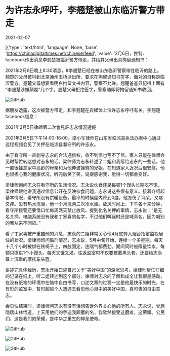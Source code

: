# 为许志永呼吁，李翘楚被山东临沂警方带走

2021-02-07

[{'type': 'text/html', 'language': None, 'base': 'https://chinadigitaltimes.net/chinese/feed', 'value': '2月6日，推特、facebook传出消息李翘楚被临沂警方带走，并给其父母出具拘留通知书：



2021年2月6日晚上8:30消息，#李翘楚已经在被山东临沂警察带往临沂的路上。翘楚的父母被叫到北京通州玉桥派出所，要求在拘留通知书签字，面对的自称是临沂警方。翘楚父母想要看明白拘留文书内容，警察不允许。翘楚爸爸只记得上面有 “李翘楚涉嫌颠覆”几个字。翘楚父母拒绝签字，警察随即将拘留通知书收回。



![GitHub](https://chinadigitaltimes.net/chinese/files/2021/02/11.jpg)

据朋友透露，这次被警方带走，和李翘楚在自媒体上位许志永呼吁有关。李翘楚facebook信息：



2021年2月5日律師第二次會見許志永情況通報

2021年2月5日下午14:00-16:00，梁小军律师在山东省临沭县执法办案中心通过远程视频会见了关押在临沭县看守所的许志永。

由于看守所一直剥夺志永的合法通信权，收不到信也写不了信，家人只能在律师会见时帮忙转达想对志永的话。梁律师为志永转述了二姐和我写给志永的一些话，他一直很挂念家中高龄的母亲和为他奔波操劳的兄姐，在知道家人近况后很安慰。他也很担心我的健康状况，听完后笑了笑，说很感谢我，觉得一切都会变好。

梁律师询问志永在看守所的生活情况。志永说伙食还是每顿1个馒头长期吃不饱，梁律师跟他讲我通过信息公开在反映伙食问题，志永说这些很有意义。接着介绍起基本情况，看守所没有供暖设备，最冷的时候屋内降到0度，他冻伤了耳朵，又疼又痒。没有热水洗澡，他一个月洗两三次冷水澡。放风时间上、下午各十来分钟，看守所民警还要借口忙每周两天禁止放风。提到化名关押的事情，志永说：“是无名关押，电脑系统没有我和丁家喜的名字，不过他们叫我时还是喊真名，因为喊别的我从来不回应。”

看了丁家喜被严重酷刑的消息，志永的二姐非常关心他4月底转入烟台指定监视居住的状况。梁律师询问酷刑情况，志永说，5月中旬开始，连续一个多星期，每天十几个小时被绑在铁椅子上，四肢固定，连喘气都费劲。期间同时被限量饮水，每顿只提供1个小馒头，每天又饿又渴。往返监室时不仅要被戴黑头套，还要给志永戴上沉重的摩托车头盔。

讲述完具体经历，志永开始口述自己关于“美好中国”的深沉思考。梁律师帮忙仔细的记录在纸上。听二姐转述到这个部分，律师对志永的了解和成全让我很是感动，在没有纸笔的环境中在脑中自由书写，口述文章的过程一定是他最快乐的时光，在有形的监室中，暂时超越个人遭遇去看见他心目中的美好中国，真可贵的自由意志。

会见快结束时，梁律师问志永有没有话想告诉外界关心他的所有人。志永说，曾想隐居山林悟道，上天用他们的手送我颠覆的名，我欣然接受这磨难，这荣耀。公民们，这是我们的荣耀，是中华之重生的神圣使命。



![GitHub](https://chinadigitaltimes.net/chinese/files/2021/02/13.jpg)

![GitHub](https://chinadigitaltimes.net/chinese/files/2021/02/14.jpg)

![GitHub](https://chinadigitaltimes.net/chinese/files/2021/02/12.jpg)

